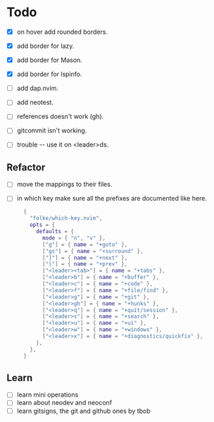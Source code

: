 # Todo

- [x] on hover add rounded borders.
- [x] add border for lazy.
- [x] add border for Mason.
- [x] add border for lspinfo.

- [ ] add dap.nvim.
- [ ] add neotest.

- [ ] references doesn't work (gh).

- [ ] gitcommit isn't working.

- [ ] trouble -- use it on &lt;leader&gt;ds.

## Refactor

- [ ] move the mappings to their files.
- [ ] in which key make sure all the prefixes are documented like here.

  ```lua
    {
      "folke/which-key.nvim",
      opts = {
        defaults = {
          mode = { "n", "v" },
          ["g"] = { name = "+goto" },
          ["gs"] = { name = "+surround" },
          ["]"] = { name = "+next" },
          ["["] = { name = "+prev" },
          ["<leader><tab>"] = { name = "+tabs" },
          ["<leader>b"] = { name = "+buffer" },
          ["<leader>c"] = { name = "+code" },
          ["<leader>f"] = { name = "+file/find" },
          ["<leader>g"] = { name = "+git" },
          ["<leader>gh"] = { name = "+hunks" },
          ["<leader>q"] = { name = "+quit/session" },
          ["<leader>s"] = { name = "+search" },
          ["<leader>u"] = { name = "+ui" },
          ["<leader>w"] = { name = "+windows" },
          ["<leader>x"] = { name = "+diagnostics/quickfix" },
        },
      },
    }
  ```

## Learn

- [ ] learn mini operations
- [ ] learn about neodev and neoconf
- [ ] learn gitsigns, the git and github ones by tbob

